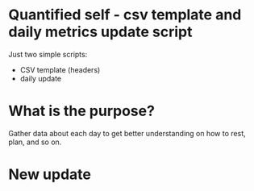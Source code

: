 # Quantified self - csv template and daily metrics update script

Just two simple scripts:
- CSV template (headers)
- daily update

# What is the purpose?
Gather data about each day to get better understanding on how to rest, plan, and so on.

# New update